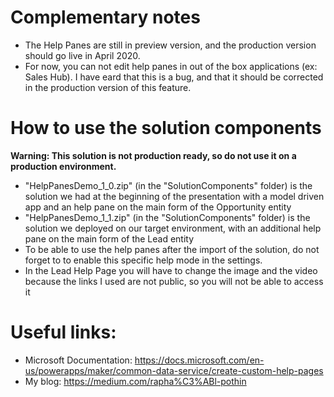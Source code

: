 # Complementary notes
- The Help Panes are still in preview version, and the production version should go live in April 2020.
- For now, you can not edit help panes in out of the box applications (ex: Sales Hub). I have eard that this is a bug, and that it should
be corrected in the production version of this feature.

# How to use the solution components
**Warning: This solution is not production ready, so do not use it on a production environment.**
- "HelpPanesDemo_1_0.zip" (in the "SolutionComponents" folder) is the solution we had at the beginning of the presentation with a model driven app and an help pane on the main form of the Opportunity entity
- "HelpPanesDemo_1_1.zip" (in the "SolutionComponents" folder) is the solution we deployed on our target environment, with an additional help pane on the main form of the Lead entity
- To be able to use the help panes after the import of the solution, do not forget to to enable this specific help mode in the settings.
- In the Lead Help Page you will have to change the image and the video because the links I used are not public, so you will not be able to access it

# Useful links:
- Microsoft Documentation: https://docs.microsoft.com/en-us/powerapps/maker/common-data-service/create-custom-help-pages
- My blog: https://medium.com/rapha%C3%ABl-pothin
